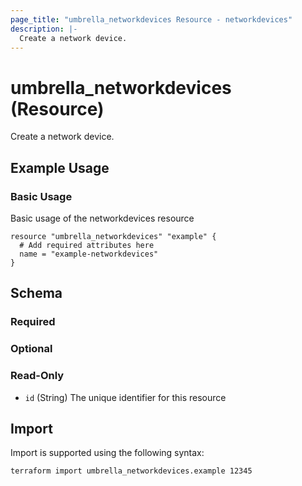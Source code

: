 ```yaml
---
page_title: "umbrella_networkdevices Resource - networkdevices"
description: |-
  Create a network device.
---
```


# umbrella_networkdevices (Resource)

Create a network device.

## Example Usage


### Basic Usage

Basic usage of the networkdevices resource

```hcl
resource "umbrella_networkdevices" "example" {
  # Add required attributes here
  name = "example-networkdevices"
}
```



## Schema

### Required



### Optional



### Read-Only

- `id` (String) The unique identifier for this resource



## Import

Import is supported using the following syntax:

```shell
terraform import umbrella_networkdevices.example 12345
```

